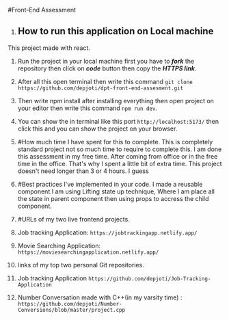 #Front-End Assessment
1. ## How to run this application on Local machine
This project made with react.

1. Run the project in your local machine first you have to ***fork*** the repository then click on ***code*** button then copy the ***HTTPS link***.
2. After all this open terminal then write this command  ```git clone https://github.com/depjoti/dpt-front-end-assesment.git```
3. Then write npm install after installing everything then open project on your editor then write this command ```npm run dev```.
4. You can show the in terminal like this port ```http://localhost:5173/``` then click this and you can show the project on your browser.

2. #How much time I have spent for this to complete.
This is completely standard project not so much time to require to complete this. I am done this assessment in my free time. After coming from office or in the free time in the office. That's why I spent a little bit of extra time. This project doesn't need longer than 3 or 4 hours. I guess

3. #Best practices I've implemented in your code.
I made a reusable component.I am using Lifting state up technique, Where I am place all the state in parent component then using props to accress the child component.

4. #URLs of my two live frontend projects.
1. Job tracking Application: ```https://jobtrackingapp.netlify.app/```
2. Movie Searching Application: ```https://moviesearchingapplication.netlify.app/```
5. links of my top two personal Git repositories.
1. Job tracking Application ```https://github.com/depjoti/Job-Tracking-Application```
2. Number Conversation made with C++(in my varsity time) : ```https://github.com/depjoti/Number-Conversions/blob/master/project.cpp```
